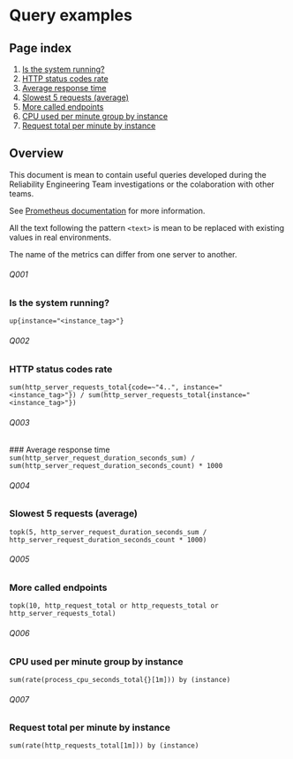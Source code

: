 # Query examples #


## Page index
1. [Is the system running?](./#q001)
2. [HTTP status codes rate](./#q002)
3. [Average response time](./#q003)
4. [Slowest 5 requests (average)](./#q004)
5. [More called endpoints](./#q005)
6. [CPU used per minute group by instance](./#q006)
7. [Request total per minute by instance](./#q007)

## Overview

This document is mean to contain useful queries developed during the Reliability Engineering Team investigations or the colaboration with other teams.

See [Prometheus documentation](https://prometheus.io/docs/prometheus/latest/querying/basics/) for more information.

All the text following the pattern `<text>` is mean to be replaced with existing values in real environments.

The name of the metrics can differ from one server to another.

###### Q001
### Is the system running?
`up{instance="<instance_tag>"}`


###### Q002
### HTTP status codes rate
`sum(http_server_requests_total{code=~"4..", instance="<instance_tag>"}) / sum(http_server_requests_total{instance="<instance_tag>"})`




###### Q003
### Average response time
`sum(http_server_request_duration_seconds_sum) / sum(http_server_request_duration_seconds_count) * 1000`


###### Q004
### Slowest 5 requests (average)
`topk(5, http_server_request_duration_seconds_sum / http_server_request_duration_seconds_count * 1000)`


###### Q005
### More called endpoints
`topk(10, http_request_total or http_requests_total or http_server_requests_total)`


###### Q006
### CPU used per minute group by instance
`sum(rate(process_cpu_seconds_total{}[1m])) by (instance)`


###### Q007
### Request total per minute by instance
`sum(rate(http_requests_total[1m])) by (instance)`
